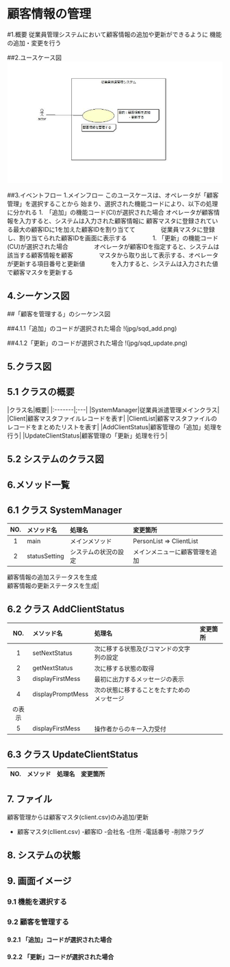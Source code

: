 # 顧客情報の管理

#1.概要
従業員管理システムにおいて顧客情報の追加や更新ができるように
機能の追加・変更を行う

##2.ユースケース図
![ユースケース図](jpg/ucd.jpg)

##3.イベントフロー
1.メインフロー
このユースケースは、オペレータが「顧客管理」を選択することから
始まり、選択された機能コードにより、以下の処理に分かれる
        1.　「追加」の機能コード(CI)が選択された場合
	オペレータが顧客情報を入力すると、システムは入力された顧客情報に
	顧客マスタに登録されている最大の顧客IDに1を加えた顧客IDを割り当てて
　　　　従業員マスタに登録し、割り当てられた顧客IDを画面に表示する
　　　　1. 「更新」の機能コード(CU)が選択された場合
　　　　オペレータが顧客IDを指定すると、システムは該当する顧客情報を顧客
　　　　マスタから取り出して表示する、オペレータが更新する項目番号と更新値
　　　　を入力すると、システムは入力された値で顧客マスタを更新する

## 4.シーケンス図

##「顧客を管理する」のシーケンス図

##4.1.1「追加」のコードが選択された場合
!(jpg/sqd_add.png)

##4.1.2「更新」のコードが選択された場合
!(jpg/sqd_update.png)

## 5.クラス図

## 5.1 クラスの概要
|クラス名|概要|
|:-------|;---|
|SystemManager|従業員派遣管理メインクラス|
|Client|顧客マスタファイルレコードを表す|
|ClientList|顧客マスタファイルのレコードをまとめたリストを表す|
|AddClientStatus|顧客管理の「追加」処理を行う|
|UpdateClientStatus|顧客管理の「更新」処理を行う|

## 5.2 システムのクラス図

## 6.メソッド一覧

## 6.1 クラス SystemManager
|NO.|メソッド名|処理名|変更箇所|
|:-:|:---------|:-----|:-------|
|1|main|メインメソッド|PersonList => ClientList|
|2|statusSetting|システムの状況の設定|メインメニューに顧客管理を追加<be />
顧客情報の追加ステータスを生成<br />
顧客情報の更新ステータスを生成|

## 6.2 クラス AddClientStatus
|NO.|メソッド名|処理名|変更箇所|
|:-:|:---------|:-----|:-------|
|1|setNextStatus|次に移する状態及びコマンドの文字列の設定| |
|2|getNextStatus|次に移する状態の取得| |
|3|displayFirstMess|最初に出力するメッセージの表示| |
|4|displayPromptMess|次の状態に移することをたすためのメッセージ<br />
の表示| |
|5|displayFirstMess|操作者からのキー入力受付| |
## 6.3 クラス UpdateClientStatus
|NO.|メソッド|処理名|変更箇所|
|:-:|:-------|:-----|:-------|

## 7. ファイル
顧客管理からは顧客マスタ(client.csv)のみ追加/更新
- 顧客マスタ(cllient.csv)
        -顧客ID
	-会社名
	-住所
	-電話番号
	-削除フラグ

## 8. システムの状態

## 9. 画面イメージ

### 9.1 機能を選択する

### 9.2 顧客を管理する

#### 9.2.1 「追加」コードが選択された場合

#### 9.2.2 「更新」コードが選択された場合
